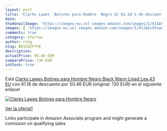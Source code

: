```yaml
---
layout: post
title: 'Clarks Lawes  Botines para Hombre  Negro al 61.18 % de descuento'
date: 
thumbnailImage: 'https://images-eu.ssl-images-amazon.com/images/I/411bki5FxwL._SL200_.jpg'
images: [ 'https://images-eu.ssl-images-amazon.com/images/I/411bki5FxwL._SL200_.jpg' ]
comments: true
category: ofertas
author: ring
slug: B01CQZF7YK
description:
actualPrice: 50.46 EUR
comparePrice: 130 EUR
inStock: true
---
```


Está [Clarks Lawes  Botines para Hombre  Negro  Black Warm Lined Lea   43 EU](https://www.amazon.es/dp/B01CQZF7YK/?tag=tolees-21) con 61.18 de descuento por 50.46 EUR (original: 130 EUR) en el siguiente enlace!

[![Clarks Lawes  Botines para Hombre  Negro](https://images-eu.ssl-images-amazon.com/images/I/411bki5FxwL._SL200_.jpg)](https://www.amazon.es/dp/B01CQZF7YK/?tag=tolees-21)

[Ver la oferta!!](https://www.amazon.es/dp/B01CQZF7YK/?tag=tolees-21)

Links participate in Amazon Associate program and might generate a comission on qualifying sales


